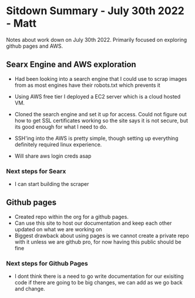 # Sitdown Summary - July 30th 2022 - Matt

Notes about work down on July 30th 2022. Primarily focused on exploring github pages and AWS. 

## Searx Engine and AWS exploration
- Had been looking into a search engine that I could use to scrap images from as most engines have their robots.txt which prevents it

- Using AWS free tier I deployed a EC2 server which is a cloud hosted VM. 

- Cloned the search engine and set it up for access. Could not figure out how to get SSL certificates working so the site says it is not secure, but its good enough for what I need to do.

- SSH'ing into the AWS is pretty simple, though setting up everything definitely required linux experience.

- Will share aws login creds asap

### Next steps for Searx

- I can start building the scraper

## Github pages
- Created repo within the org for a github pages.
- Can use this site to host our documentation and keep each other updated on what we are working on
- Biggest drawback about using pages is we cannot create a private repo with it unless we are github pro, for now having this public should be fine

### Next steps for Github Pages

- I dont think there is a need to go write documentation for our exisiting code if there are going to be big changes, we can add as we go back and change. 
